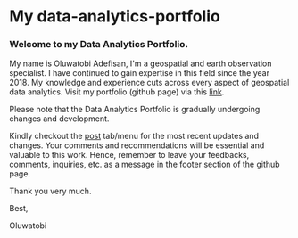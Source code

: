# My data-analytics-portfolio
### Welcome to my Data Analytics Portfolio.

My name is Oluwatobi Adefisan, I'm a geospatial and earth observation specialist.
I have continued to gain expertise in this field since the year 2018. 
My knowledge and experience cuts across every aspect of geospatial data analytics.
Visit my portfolio (github page) via this [link](https://fisanuji.github.io/data-analytics-portfolio/).

Please note that the Data Analytics Portfolio is gradually undergoing changes and development. 

Kindly checkout the [post]([https://fisanuji.github.io/data-analytics-portfolio/recent-posts.html](https://github.com/FisanUJI/data-analytics-portfolio/blob/main/the-castellon-tourist-service-fascilities-program.html)) tab/menu for the most recent updates and changes. 
Your comments and recommendations will be essential and valuable to this work. 
Hence, remember to leave your feedbacks, comments, inquiries, etc. as a message in the footer section of the github page. 

Thank you very much. 

Best,


Oluwatobi


